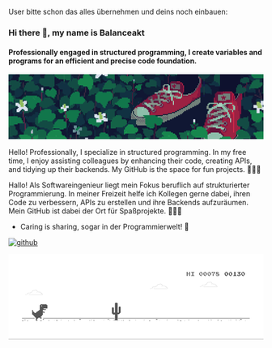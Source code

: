 User
bitte schon das alles übernehmen und deins noch einbauen:

### Hi there 👋, my name is Balanceakt
#### Professionally engaged in structured programming, I create variables and programs for an efficient and precise code foundation.

![Professionally engaged in structured programming, I create variables and programs for an efficient and precise code foundation.](https://github.com/Balanceakt/Balanceakt/blob/main/gitprofile.gif)

Hello! Professionally, I specialize in structured programming. In my free time, I enjoy assisting colleagues by enhancing their code, creating APIs, and tidying up their backends. My GitHub is the space for fun projects. 👩‍💻✨

Hallo! Als Softwareingenieur liegt mein Fokus beruflich auf strukturierter Programmierung. In meiner Freizeit helfe ich Kollegen gerne dabei, ihren Code zu verbessern, APIs zu erstellen und ihre Backends aufzuräumen. Mein GitHub ist dabei der Ort für Spaßprojekte. 👩‍💻✨

- Caring is sharing, sogar in der Programmierwelt! 🚀 

[<img src='https://cdn.jsdelivr.net/npm/simple-icons@3.0.1/icons/github.svg' alt='github' height='40'>](https://github.com/Balanceakt)  

![](https://github.com/Balanceakt/Balanceakt/blob/main/gitdinoprofile.gif)

